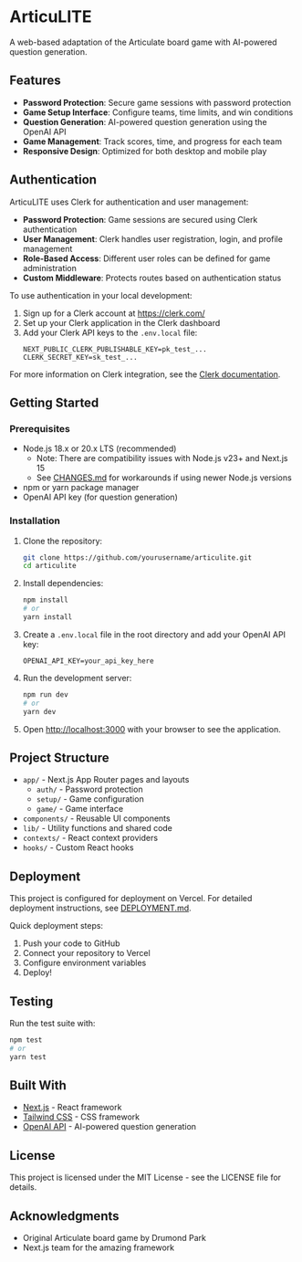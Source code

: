 # ArticuLITE

A web-based adaptation of the Articulate board game with AI-powered question generation.

## Features

- **Password Protection**: Secure game sessions with password protection
- **Game Setup Interface**: Configure teams, time limits, and win conditions
- **Question Generation**: AI-powered question generation using the OpenAI API
- **Game Management**: Track scores, time, and progress for each team
- **Responsive Design**: Optimized for both desktop and mobile play

## Authentication

ArticuLITE uses Clerk for authentication and user management:

- **Password Protection**: Game sessions are secured using Clerk authentication
- **User Management**: Clerk handles user registration, login, and profile management
- **Role-Based Access**: Different user roles can be defined for game administration
- **Custom Middleware**: Protects routes based on authentication status

To use authentication in your local development:

1. Sign up for a Clerk account at https://clerk.com/
2. Set up your Clerk application in the Clerk dashboard
3. Add your Clerk API keys to the `.env.local` file:
   ```
   NEXT_PUBLIC_CLERK_PUBLISHABLE_KEY=pk_test_...
   CLERK_SECRET_KEY=sk_test_...
   ```

For more information on Clerk integration, see the [Clerk documentation](https://clerk.com/docs).

## Getting Started

### Prerequisites

- Node.js 18.x or 20.x LTS (recommended)
  - Note: There are compatibility issues with Node.js v23+ and Next.js 15
  - See [CHANGES.md](./CHANGES.md#known-issues) for workarounds if using newer Node.js versions
- npm or yarn package manager
- OpenAI API key (for question generation)

### Installation

1. Clone the repository:
   ```bash
   git clone https://github.com/yourusername/articulite.git
   cd articulite
   ```

2. Install dependencies:
   ```bash
   npm install
   # or
   yarn install
   ```

3. Create a `.env.local` file in the root directory and add your OpenAI API key:
   ```
   OPENAI_API_KEY=your_api_key_here
   ```

4. Run the development server:
   ```bash
   npm run dev
   # or
   yarn dev
   ```

5. Open [http://localhost:3000](http://localhost:3000) with your browser to see the application.

## Project Structure

- `app/` - Next.js App Router pages and layouts
  - `auth/` - Password protection
  - `setup/` - Game configuration
  - `game/` - Game interface
- `components/` - Reusable UI components
- `lib/` - Utility functions and shared code
- `contexts/` - React context providers
- `hooks/` - Custom React hooks

## Deployment

This project is configured for deployment on Vercel. For detailed deployment instructions, see [DEPLOYMENT.md](./DEPLOYMENT.md).

Quick deployment steps:
1. Push your code to GitHub
2. Connect your repository to Vercel
3. Configure environment variables
4. Deploy!

## Testing

Run the test suite with:

```bash
npm test
# or
yarn test
```

## Built With

- [Next.js](https://nextjs.org/) - React framework
- [Tailwind CSS](https://tailwindcss.com/) - CSS framework
- [OpenAI API](https://openai.com/) - AI-powered question generation

## License

This project is licensed under the MIT License - see the LICENSE file for details.

## Acknowledgments

- Original Articulate board game by Drumond Park
- Next.js team for the amazing framework